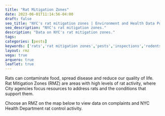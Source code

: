 ```yaml
---
title: "Rat Mitigation Zones"
date: 2023-06-01T11:14:56-04:00
draft: false
seo_title: "NYC's rat mitigation zones | Environment and Health Data Portal"
seo_description: "NYC's rat mitigation zones."
description: "Data on NYC's rat mitigation zones."
tags:
categories: [pests]
keywords: ['rats','rat mitigation zones','pests','inspections','rodents']
layout: rmz
vega: true
arquero: true
leaflet: true
---
```


Rats can contaminate food, spread disease and reduce our quality of life. Rat Mitigation Zones (RMZ) are areas with high levels of rat activity, where City agencies focus resources to address rats and the conditions that support them.

Choose an RMZ on the map below to view data on complaints and NYC Health Department rat control activity.